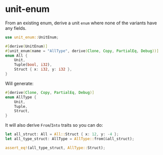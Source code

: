 # unit-enum

From an existing enum, derive a unit `enum` where none of the
variants have any fields.

```rust
use unit_enum::UnitEnum;

#[derive(UnitEnum)]
#[unit_enum(name = "AllType", derive(Clone, Copy, PartialEq, Debug))]
enum All {
    Unit,
    Tuple(bool, i32),
    Struct { x: i32, y: i32 },
}
```

Will generate:

```rust
#[derive(Clone, Copy, PartialEq, Debug)]
enum AllType {
    Unit,
    Tuple,
    Struct,
}
```

It will also derive `From`/`Into` traits so you can do:

```rust
let all_struct: All = All::Struct { x: 12, y: -4 };
let all_type_struct: AllType = AllType::from(&all_struct);

assert_eq!(all_type_struct, AllType::Struct);
```